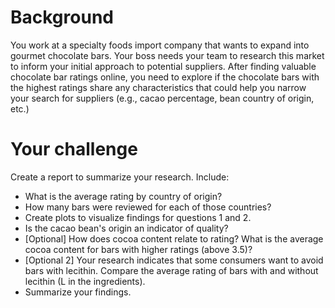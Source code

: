 # Background

You work at a specialty foods import company that wants to expand into gourmet chocolate bars. Your boss needs your team to research this market to inform your initial approach to potential suppliers. After finding valuable chocolate bar ratings online, you need to explore if the chocolate bars with the highest ratings share any characteristics that could help you narrow your search for suppliers (e.g., cacao percentage, bean country of origin, etc.)

# Your challenge
Create a report to summarize your research. Include:

- What is the average rating by country of origin?
- How many bars were reviewed for each of those countries?
- Create plots to visualize findings for questions 1 and 2.
- Is the cacao bean's origin an indicator of quality?
- [Optional] How does cocoa content relate to rating? What is the average cocoa content for bars with higher ratings (above 3.5)?
- [Optional 2] Your research indicates that some consumers want to avoid bars with lecithin. Compare the average rating of bars with and without lecithin (L in the ingredients).
- Summarize your findings.
